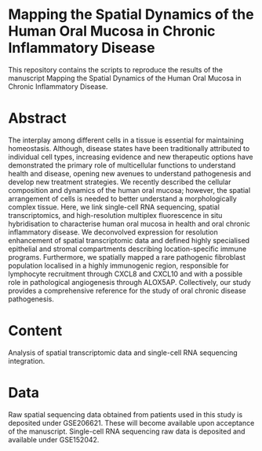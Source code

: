 # Mapping the Spatial Dynamics of the Human Oral Mucosa in Chronic Inflammatory Disease

This repository contains the scripts to reproduce the results of the manuscript Mapping the Spatial Dynamics of the Human Oral Mucosa in Chronic Inflammatory Disease.

# Abstract
The interplay among different cells in a tissue is essential for maintaining homeostasis. Although, disease states have been traditionally attributed to individual cell types, increasing evidence and new therapeutic options have demonstrated the primary role of multicellular functions to understand health and disease, opening new avenues to understand pathogenesis and develop new treatment strategies.  We recently described the cellular composition and dynamics of the human oral mucosa; however, the spatial arrangement of cells is needed to better understand a morphologically complex tissue. Here, we link single-cell RNA sequencing, spatial transcriptomics, and high-resolution multiplex fluorescence in situ hybridisation to characterise human oral mucosa in health and oral chronic inflammatory disease. We deconvolved expression for resolution enhancement of spatial transcriptomic data and defined highly specialised epithelial and stromal compartments describing location-specific immune programs. Furthermore, we spatially mapped a rare pathogenic fibroblast population localised in a highly immunogenic region, responsible for lymphocyte recruitment through CXCL8 and CXCL10 and with a possible role in pathological angiogenesis through ALOX5AP. Collectively, our study provides a comprehensive reference for the study of oral chronic disease pathogenesis.

# Content
Analysis of spatial transcriptomic data and single-cell RNA sequencing integration.

# Data
Raw spatial sequencing data obtained from patients used in this study is deposited under GSE206621. These will become available upon acceptance of the manuscript. Single-cell RNA sequencing raw data is deposited and available under GSE152042.
